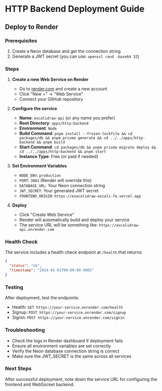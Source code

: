 # HTTP Backend Deployment Guide

## Deploy to Render

### Prerequisites
1. Create a Neon database and get the connection string
2. Generate a JWT secret (you can use: `openssl rand -base64 32`)

### Steps

1. **Create a new Web Service on Render**
   - Go to [render.com](https://render.com) and create a new account
   - Click "New +" → "Web Service"
   - Connect your GitHub repository

2. **Configure the service**
   - **Name**: `excalidraw-api` (or any name you prefer)
   - **Root Directory**: `apps/http-backend`
   - **Environment**: `Node`
   - **Build Command**: `pnpm install --frozen-lockfile && cd packages/db && pnpm prisma generate && cd ../../apps/http-backend && pnpm build`
   - **Start Command**: `cd packages/db && pnpm prisma migrate deploy && cd ../../apps/http-backend && pnpm start`
   - **Instance Type**: Free (or paid if needed)

3. **Set Environment Variables**
   - `NODE_ENV`: `production`
   - `PORT`: `3002` (Render will override this)
   - `DATABASE_URL`: Your Neon connection string
   - `JWT_SECRET`: Your generated JWT secret
   - `FRONTEND_ORIGIN`: `https://exacalidraw-excali-fe.vercel.app`

4. **Deploy**
   - Click "Create Web Service"
   - Render will automatically build and deploy your service
   - The service URL will be something like: `https://excalidraw-api.onrender.com`

### Health Check
The service includes a health check endpoint at `/health` that returns:
```json
{
  "status": "ok",
  "timestamp": "2024-01-01T00:00:00.000Z"
}
```

### Testing
After deployment, test the endpoints:
- Health: `GET https://your-service.onrender.com/health`
- Signup: `POST https://your-service.onrender.com/signup`
- Signin: `POST https://your-service.onrender.com/signin`

### Troubleshooting
- Check the logs in Render dashboard if deployment fails
- Ensure all environment variables are set correctly
- Verify the Neon database connection string is correct
- Make sure the JWT_SECRET is the same across all services

### Next Steps
After successful deployment, note down the service URL for configuring the frontend and WebSocket backend.
